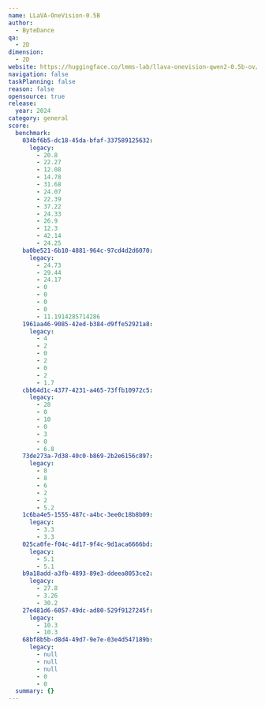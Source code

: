 ```yaml
---
name: LLaVA-OneVision-0.5B
author:
  - ByteDance
qa:
  - 2D
dimension:
  - 2D
website: https://huggingface.co/lmms-lab/llava-onevision-qwen2-0.5b-ov/tree/main
navigation: false
taskPlanning: false
reason: false
opensource: true
release:
  year: 2024
category: general
score:
  benchmark:
    034bf6b5-dc18-45da-bfaf-337589125632:
      legacy:
        - 20.8
        - 22.27
        - 12.08
        - 14.78
        - 31.68
        - 24.07
        - 22.39
        - 37.22
        - 24.33
        - 26.9
        - 12.3
        - 42.14
        - 24.25
    ba0be521-6b10-4881-964c-97cd4d2d6070:
      legacy:
        - 24.73
        - 29.44
        - 24.17
        - 0
        - 0
        - 0
        - 0
        - 11.1914285714286
    1961aa46-9085-42ed-b384-d9ffe52921a8:
      legacy:
        - 4
        - 2
        - 0
        - 2
        - 0
        - 2
        - 1.7
    cbb64d1c-4377-4231-a465-73ffb10972c5:
      legacy:
        - 28
        - 0
        - 10
        - 0
        - 3
        - 0
        - 6.8
    73de273a-7d38-40c0-b869-2b2e6156c897:
      legacy:
        - 8
        - 8
        - 6
        - 2
        - 2
        - 5.2
    1c6ba4e5-1555-487c-a4bc-3ee0c18b8b09:
      legacy:
        - 3.3
        - 3.3
    025ca0fe-f04c-4d17-9f4c-9d1aca6666bd:
      legacy:
        - 5.1
        - 5.1
    b9a18add-a3fb-4893-89e3-ddeea8053ce2:
      legacy:
        - 27.8
        - 3.26
        - 30.2
    27e481d6-6057-49dc-ad80-529f9127245f:
      legacy:
        - 10.3
        - 10.3
    68bf8b5b-d8d4-49d7-9e7e-03e4d547189b:
      legacy:
        - null
        - null
        - null
        - 0
        - 0
  summary: {}
---
```

